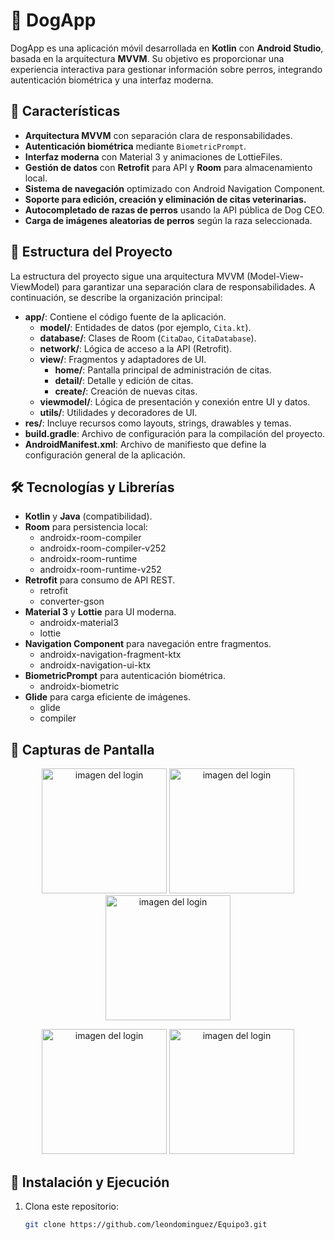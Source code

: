 # 🐶 DogApp

DogApp es una aplicación móvil desarrollada en **Kotlin** con **Android Studio**, basada en la arquitectura **MVVM**. Su objetivo es proporcionar una experiencia interactiva para gestionar información sobre perros, integrando autenticación biométrica y una interfaz moderna.

## 🚀 Características

- **Arquitectura MVVM** con separación clara de responsabilidades.
- **Autenticación biométrica** mediante `BiometricPrompt`.
- **Interfaz moderna** con Material 3 y animaciones de LottieFiles.
- **Gestión de datos** con **Retrofit** para API y **Room** para almacenamiento local.
- **Sistema de navegación** optimizado con Android Navigation Component.
- **Soporte para edición, creación y eliminación de citas veterinarias.**
- **Autocompletado de razas de perros** usando la API pública de Dog CEO.
- **Carga de imágenes aleatorias de perros** según la raza seleccionada.

## 📂 Estructura del Proyecto

La estructura del proyecto sigue una arquitectura MVVM (Model-View-ViewModel) para garantizar una separación clara de responsabilidades. A continuación, se describe la organización principal:

- **app/**: Contiene el código fuente de la aplicación.
    - **model/**: Entidades de datos (por ejemplo, `Cita.kt`).
    - **database/**: Clases de Room (`CitaDao`, `CitaDatabase`).
    - **network/**: Lógica de acceso a la API (Retrofit).
    - **view/**: Fragmentos y adaptadores de UI.
        - **home/**: Pantalla principal de administración de citas.
        - **detail/**: Detalle y edición de citas.
        - **create/**: Creación de nuevas citas.
    - **viewmodel/**: Lógica de presentación y conexión entre UI y datos.
    - **utils/**: Utilidades y decoradores de UI.
- **res/**: Incluye recursos como layouts, strings, drawables y temas.
- **build.gradle**: Archivo de configuración para la compilación del proyecto.
- **AndroidManifest.xml**: Archivo de manifiesto que define la configuración general de la aplicación.

## 🛠️ Tecnologías y Librerías

- **Kotlin** y **Java** (compatibilidad).
- **Room** para persistencia local:
    - androidx-room-compiler
    - androidx-room-compiler-v252
    - androidx-room-runtime
    - androidx-room-runtime-v252
- **Retrofit** para consumo de API REST.
    - retrofit
    - converter-gson
- **Material 3** y **Lottie** para UI moderna.
    - androidx-material3
    - lottie
- **Navigation Component** para navegación entre fragmentos.
    - androidx-navigation-fragment-ktx
    - androidx-navigation-ui-ktx
- **BiometricPrompt** para autenticación biométrica.
    - androidx-biometric
- **Glide** para carga eficiente de imágenes.
    - glide
    - compiler

## 📸 Capturas de Pantalla

<p align="center">
<img src="app/src/main/assets/imagesMockups/login.jpg" alt="imagen del login" width="200"/>
<img src="app/src/main/assets/imagesMockups/home.jpg" alt="imagen del login" width="200"/>
<img src="app/src/main/assets/imagesMockups/agregarCita.jpg" alt="imagen del login" width="200"/>
</p>
<p align="center">
<img src="app/src/main/assets/imagesMockups/editarCita.jpg" alt="imagen del login" width="200"/>
<img src="app/src/main/assets/imagesMockups/eliminarCita.jpg" alt="imagen del login" width="200"/>
</p>


## 🚀 Instalación y Ejecución

1. Clona este repositorio:
   ```sh
   git clone https://github.com/leondominguez/Equipo3.git

